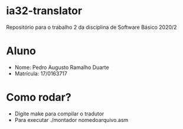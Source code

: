 # ia32-translator
Repositório para o trabalho 2 da disciplina de Software Básico 2020/2

# Aluno
- Nome: Pedro Augusto Ramalho Duarte
- Matrícula: 17/0163717

# Como rodar?
- Digite make para compilar o tradutor
- Para executar ./montador nomedoarquivo.asm
